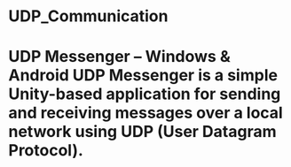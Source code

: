 # UDP_Communication
# UDP Messenger – Windows &amp; Android  UDP Messenger is a simple Unity-based application for sending and receiving messages over a local network using UDP (User Datagram Protocol).
